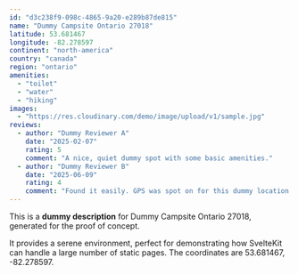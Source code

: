```yaml
---
id: "d3c238f9-098c-4865-9a20-e289b87de815"
name: "Dummy Campsite Ontario 27018"
latitude: 53.681467
longitude: -82.278597
continent: "north-america"
country: "canada"
region: "ontario"
amenities:
  - "toilet"
  - "water"
  - "hiking"
images:
  - "https://res.cloudinary.com/demo/image/upload/v1/sample.jpg"
reviews:
  - author: "Dummy Reviewer A"
    date: "2025-02-07"
    rating: 5
    comment: "A nice, quiet dummy spot with some basic amenities."
  - author: "Dummy Reviewer B"
    date: "2025-06-09"
    rating: 4
    comment: "Found it easily. GPS was spot on for this dummy location."
---
```


This is a **dummy description** for Dummy Campsite Ontario 27018, generated for the proof of concept.

It provides a serene environment, perfect for demonstrating how SvelteKit can handle a large number of static pages. The coordinates are 53.681467, -82.278597.
